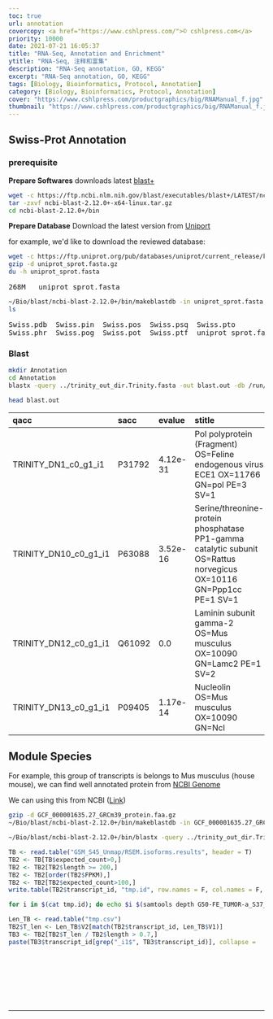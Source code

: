 ```yaml
---
toc: true
url: annotation
covercopy: <a href="https://www.cshlpress.com/">© cshlpress.com</a>
priority: 10000
date: 2021-07-21 16:05:37
title: "RNA-Seq, Annotation and Enrichment"
ytitle: "RNA-Seq, 注释和富集"
description: "RNA-Seq annotation, GO, KEGG"
excerpt: "RNA-Seq annotation, GO, KEGG"
tags: [Biology, Bioinformatics, Protocol, Annotation]
category: [Biology, Bioinformatics, Protocol, Annotation]
cover: "https://www.cshlpress.com/productgraphics/big/RNAManual_f.jpg"
thumbnail: "https://www.cshlpress.com/productgraphics/big/RNAManual_f.jpg"
---
```


## Swiss-Prot Annotation

### prerequisite

**Prepare Softwares**
downloads latest [blast+](https://ftp.ncbi.nlm.nih.gov/blast/executables/blast+/LATEST/)
```bash
wget -c https://ftp.ncbi.nlm.nih.gov/blast/executables/blast+/LATEST/ncbi-blast-2.12.0+-x64-linux.tar.gz
tar -zxvf ncbi-blast-2.12.0+-x64-linux.tar.gz
cd ncbi-blast-2.12.0+/bin
```


**Prepare Database**
Download the latest version from [Uniport](https://www.uniprot.org/downloads)

for example, we'd like to download the reviewed database:
```bash
wget -c https://ftp.uniprot.org/pub/databases/uniprot/current_release/knowledgebase/complete/uniprot_sprot.fasta.gz
gzip -d uniprot_sprot.fasta.gz
du -h uniprot_sprot.fasta
```

<pre>268M	uniprot_sprot.fasta</pre>

```bash
~/Bio/blast/ncbi-blast-2.12.0+/bin/makeblastdb -in uniprot_sprot.fasta  -dbtype prot -parse_seqids -out Swiss
ls
```
<pre>
Swiss.pdb  Swiss.pin  Swiss.pos  Swiss.psq  Swiss.pto
Swiss.phr  Swiss.pog  Swiss.pot  Swiss.ptf  uniprot_sprot.fasta
</pre>

### Blast
```bash
mkdir Annotation
cd Annotation
blastx -query ../trinity_out_dir.Trinity.fasta -out blast.out -db /run/media/ken/BackUP/blastdb/Swiss -outfmt "6 qacc sacc evalue stitle sblastname" -evalue 1e-5 -max_target_seqs 1 -num_threads 8 -max_hsps 1

head blast.out
```
|qacc|sacc|evalue|stitle|sblastname|
|:-|:-|:-|:-|:-|
TRINITY_DN1_c0_g1_i1|P31792|4.12e-31|Pol polyprotein (Fragment) OS=Feline endogenous virus ECE1 OX=11766 GN=pol PE=3 SV=1|N/A
TRINITY_DN10_c0_g1_i1|P63088|3.52e-16|Serine/threonine-protein phosphatase PP1-gamma catalytic subunit OS=Rattus norvegicus OX=10116 GN=Ppp1cc PE=1 SV=1|N/A
TRINITY_DN12_c0_g1_i1|Q61092|0.0|Laminin subunit gamma-2 OS=Mus musculus OX=10090 GN=Lamc2 PE=1 SV=2|N/A
TRINITY_DN13_c0_g1_i1|P09405|1.17e-14|Nucleolin OS=Mus musculus OX=10090 GN=Ncl


## Module Species

For example, this group of transcripts is belongs to Mus musculus (house mouse), we can find well annotated protein from [NCBI Genome](https://www.ncbi.nlm.nih.gov/genome/?term=txid10090[orgn])

We can using this from NCBI ([Link](https://ftp.ncbi.nlm.nih.gov/genomes/all/GCF/000/001/635/GCF_000001635.27_GRCm39/GCF_000001635.27_GRCm39_protein.faa.gz))

```bash
gzip -d GCF_000001635.27_GRCm39_protein.faa.gz
~/Bio/blast/ncbi-blast-2.12.0+/bin/makeblastdb -in GCF_000001635.27_GRCm39_protein.faa  -dbtype prot -parse_seqids -out Mus_musculus

~/Bio/blast/ncbi-blast-2.12.0+/bin/blastx -query ../trinity_out_dir.Trinity.fasta -out blast.out_Mus -db /run/media/ken/BackUP/blastdb/Swiss -outfmt "6 qacc sacc evalue stitle sblastname" -evalue 1e-5 -max_target_seqs 1 -num_threads 8 -max_hsps 1

```



```r
TB <- read.table("G5M_S45_Unmap/RSEM.isoforms.results", header = T)
TB2 <- TB[TB$expected_count>0,]
TB2 <- TB2[TB2$length >= 200,]
TB2 <- TB2[order(TB2$FPKM),]
TB2 <- TB2[TB2$expected_count>100,]
write.table(TB2$transcript_id, "tmp.id", row.names = F, col.names = F, quote = F)
```
```bash
for i in $(cat tmp.id); do echo $i $(samtools depth G50-FE_TUMOR-a_S37_Unmap/sorted.bam -r $i|wc -l ); done > tmp.cs
```
```r
Len_TB <- read.table("tmp.csv")
TB2$T_len <- Len_TB$V2[match(TB2$transcript_id, Len_TB$V1)]
TB3 <- TB2[TB2$T_len / TB2$length > 0.7,]
paste(TB3$transcript_id[grep("_i1$", TB3$transcript_id)], collapse =   "|")










```
























---
